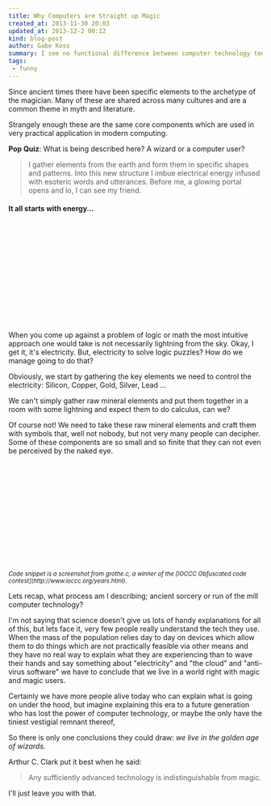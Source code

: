 ```yaml
---
title: Why Computers are Straight up Magic
created_at: 2013-11-30 20:03
updated_at: 2013-12-2 00:12
kind: blog-post
author: Gabe Koss
summary: I see no functional difference between computer technology today and the magic of ancient sorcerers. Seriously.
tags: 
 - funny
--- 
```


Since ancient times there have been specific elements to the archetype of the
magician. Many of these are shared across many cultures and are a common theme
in myth and literature. 

Strangely enough these are the same core components which are used in very
practical application in modern computing.

**Pop Quiz**: What is being described here? A wizard or a computer user?

>
> I gather elements from the earth and form them in specific shapes and
> patterns.  Into this new structure I imbue electrical energy infused with
> esoteric words and utterances. Before me, a glowing portal opens and lo, I
> can see my friend.
>

#### It all starts with energy...

<div style="background: url('http://i.imgur.com/22mh5YG.gif'); height: 200px; background-size: 100%; background-position-y: 626px;"></div>

When you come up against a problem of logic or math the most intuitive approach
one would take is not necessarily lightning from the sky. Okay, I get it, it's
electricity. But, electricity to solve logic puzzles? How do we manage going to
do that?  

Obviously, we start by gathering the key elements we need to control the
electricity: Silicon, Copper, Gold, Silver, Lead ... 

We can't simply gather raw mineral elements and put them together in
a room with some lightning and expect them to do calculus, can we?

Of course not! We need to take these raw mineral elements and craft them with
symbols that, well not nobody, but not very many people can decipher. Some of
these components are so small and so finite that they can not even be perceived
by the naked eye. 

<div style="background: url('http://i.imgur.com/KFJEZZ7.png'); height: 200px; background-size: 100%;"></div>
<p><small><em>Code snippet is a screenshot from grothe.c, a winner of the [IOCCC Obfuscated code contest](http://www.ioccc.org/years.html).</em></small><p>

Lets recap, what process am I describing; ancient sorcery or run of the mill
computer technology?

I'm not saying that science doesn't give us lots of handy explanations for all
of this, but lets face it, very few people really understand the tech they use.
When the mass of the population relies day to day on devices which allow them
to do things which are not practically feasible via other means and they have
no real way to explain what they are experiencing than to wave their hands and
say something about "electricity" and  "the cloud" and "anti-virus software" we
have to conclude that we live in a world right with magic and magic users.

Certainly we have more people alive today who can explain what is going on
under the hood, but imagine explaining this era to a future generation who has
lost the power of computer technology, or maybe the only have the tiniest
vestigial remnant thereof, 

So there is only one conclusions they could draw: _we live in the golden age of wizards._

Arthur C. Clark put it best when he said:

>
> Any sufficiently advanced technology is indistinguishable from magic.
>

I'll just leave you with that.

